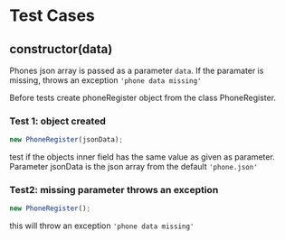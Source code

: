 # Test Cases

## **constructor(data)**

Phones json array is passed as a parameter `data`. If the paramater is missing, throws an exception `'phone data missing'`

Before tests create phoneRegister object from the class PhoneRegister.

### Test 1: object created

```js
new PhoneRegister(jsonData);
```

test if the objects inner field has the same value as given as parameter. Parameter jsonData is the json array from the default `'phone.json'`

### Test2: missing parameter throws an exception

```js
new PhoneRegister();
```

this will throw an exception `'phone data missing'`

